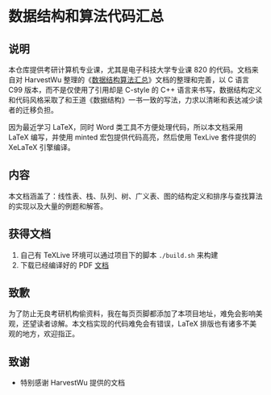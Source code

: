 # 数据结构和算法代码汇总

## 说明

本仓库提供考研计算机专业课，尤其是电子科技大学专业课 820 的代码。文档来自对 HarvestWu 整理的《[数据结构算法汇总](reference/数据结构算法伪代码汇总.pdf)》文档的整理和完善，以 C 语言 C99 版本，而不是仅使用了引用却是 C-style 的 C++ 语言来书写，数据结构定义和代码风格采取了和王道《数据结构》一书一致的写法，力求以清晰和表达减少读者的迁移负担。

因为最近学习 LaTeX，同时 Word 类工具不方便处理代码，所以本文档采用 LaTeX 编写，并使用 minted 宏包提供代码高亮，然后使用 TexLive 套件提供的 XeLaTeX 引擎编译。

## 内容

本文档涵盖了：线性表、栈、队列、树、广义表、图的结构定义和排序与查找算法的实现以及大量的例题和解答。

## 获得文档

1. 自己有 TeXLive 环境可以通过项目下的脚本 `./build.sh` 来构建
2. 下载已经编译好的 PDF [文档](release/code-of-datastruct-and-algorithm.pdf)

## 致歉

为了防止无良考研机构偷资料，我在每页页脚都添加了本项目地址，难免会影响美观，还望读者谅解。本文档实现的代码难免会有错误，LaTeX 排版也有诸多不美观的地方，欢迎指正。

## 致谢

- 特别感谢 HarvestWu 提供的文档
